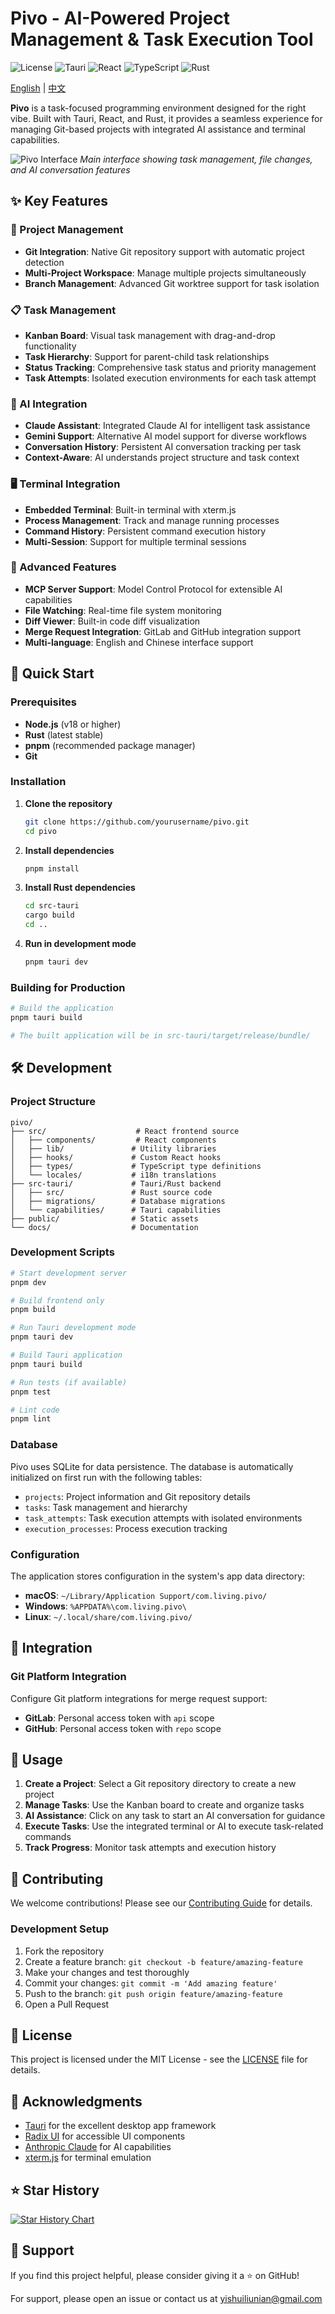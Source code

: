 # Pivo - AI-Powered Project Management & Task Execution Tool

![License](https://img.shields.io/badge/License-MIT-blue.svg)
![Tauri](https://img.shields.io/badge/Tauri-2.x-orange.svg)
![React](https://img.shields.io/badge/React-18.x-blue.svg)
![TypeScript](https://img.shields.io/badge/TypeScript-5.x-blue.svg)
![Rust](https://img.shields.io/badge/Rust-1.x-red.svg)

[English](README.md) | [中文](README-zh.md)

**Pivo** is a task-focused programming environment designed for the right vibe. Built with Tauri, React, and Rust, it provides a seamless experience for managing Git-based projects with integrated AI assistance and terminal capabilities.

![Pivo Interface](assets/@Xnip2025-07-21_11-53-12.jpg)
*Main interface showing task management, file changes, and AI conversation features*

## ✨ Key Features

### 🎯 Project Management
- **Git Integration**: Native Git repository support with automatic project detection
- **Multi-Project Workspace**: Manage multiple projects simultaneously
- **Branch Management**: Advanced Git worktree support for task isolation

### 📋 Task Management
- **Kanban Board**: Visual task management with drag-and-drop functionality
- **Task Hierarchy**: Support for parent-child task relationships
- **Status Tracking**: Comprehensive task status and priority management
- **Task Attempts**: Isolated execution environments for each task attempt

### 🤖 AI Integration
- **Claude Assistant**: Integrated Claude AI for intelligent task assistance
- **Gemini Support**: Alternative AI model support for diverse workflows
- **Conversation History**: Persistent AI conversation tracking per task
- **Context-Aware**: AI understands project structure and task context

### 🖥️ Terminal Integration
- **Embedded Terminal**: Built-in terminal with xterm.js
- **Process Management**: Track and manage running processes
- **Command History**: Persistent command execution history
- **Multi-Session**: Support for multiple terminal sessions

### 🔧 Advanced Features
- **MCP Server Support**: Model Control Protocol for extensible AI capabilities
- **File Watching**: Real-time file system monitoring
- **Diff Viewer**: Built-in code diff visualization
- **Merge Request Integration**: GitLab and GitHub integration support
- **Multi-language**: English and Chinese interface support

## 🚀 Quick Start

### Prerequisites

- **Node.js** (v18 or higher)
- **Rust** (latest stable)
- **pnpm** (recommended package manager)
- **Git**

### Installation

1. **Clone the repository**
   ```bash
   git clone https://github.com/yourusername/pivo.git
   cd pivo
   ```

2. **Install dependencies**
   ```bash
   pnpm install
   ```

3. **Install Rust dependencies**
   ```bash
   cd src-tauri
   cargo build
   cd ..
   ```

4. **Run in development mode**
   ```bash
   pnpm tauri dev
   ```

### Building for Production

```bash
# Build the application
pnpm tauri build

# The built application will be in src-tauri/target/release/bundle/
```

## 🛠️ Development

### Project Structure

```
pivo/
├── src/                    # React frontend source
│   ├── components/         # React components
│   ├── lib/               # Utility libraries
│   ├── hooks/             # Custom React hooks
│   ├── types/             # TypeScript type definitions
│   └── locales/           # i18n translations
├── src-tauri/             # Tauri/Rust backend
│   ├── src/               # Rust source code
│   ├── migrations/        # Database migrations
│   └── capabilities/      # Tauri capabilities
├── public/                # Static assets
└── docs/                  # Documentation
```

### Development Scripts

```bash
# Start development server
pnpm dev

# Build frontend only
pnpm build

# Run Tauri development mode
pnpm tauri dev

# Build Tauri application
pnpm tauri build

# Run tests (if available)
pnpm test

# Lint code
pnpm lint
```

### Database

Pivo uses SQLite for data persistence. The database is automatically initialized on first run with the following tables:

- `projects`: Project information and Git repository details
- `tasks`: Task management and hierarchy
- `task_attempts`: Task execution attempts with isolated environments
- `execution_processes`: Process execution tracking

### Configuration

The application stores configuration in the system's app data directory:

- **macOS**: `~/Library/Application Support/com.living.pivo/`
- **Windows**: `%APPDATA%\com.living.pivo\`
- **Linux**: `~/.local/share/com.living.pivo/`

## 🔧 Integration

### Git Platform Integration

Configure Git platform integrations for merge request support:

- **GitLab**: Personal access token with `api` scope
- **GitHub**: Personal access token with `repo` scope

## 📖 Usage

1. **Create a Project**: Select a Git repository directory to create a new project
2. **Manage Tasks**: Use the Kanban board to create and organize tasks
3. **AI Assistance**: Click on any task to start an AI conversation for guidance
4. **Execute Tasks**: Use the integrated terminal or AI to execute task-related commands
5. **Track Progress**: Monitor task attempts and execution history

## 🤝 Contributing

We welcome contributions! Please see our [Contributing Guide](CONTRIBUTING.md) for details.

### Development Setup

1. Fork the repository
2. Create a feature branch: `git checkout -b feature/amazing-feature`
3. Make your changes and test thoroughly
4. Commit your changes: `git commit -m 'Add amazing feature'`
5. Push to the branch: `git push origin feature/amazing-feature`
6. Open a Pull Request

## 📝 License

This project is licensed under the MIT License - see the [LICENSE](LICENSE) file for details.

## 🙏 Acknowledgments

- [Tauri](https://tauri.app/) for the excellent desktop app framework
- [Radix UI](https://www.radix-ui.com/) for accessible UI components
- [Anthropic Claude](https://www.anthropic.com/) for AI capabilities
- [xterm.js](https://xtermjs.org/) for terminal emulation

## ⭐ Star History

[![Star History Chart](https://api.star-history.com/svg?repos=yourusername/pivo&type=Date)](https://star-history.com/#yourusername/pivo&Date)

## 💬 Support

If you find this project helpful, please consider giving it a ⭐ on GitHub!

For support, please open an issue or contact us at [yishuiliunian@gmail.com](mailto:yishuiliunian@gmail.com)
